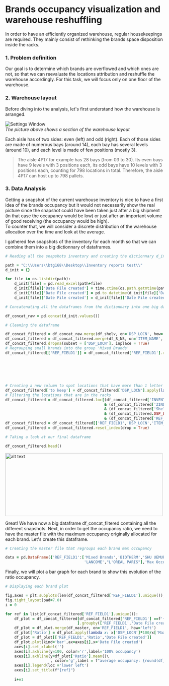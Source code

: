 # Brands occupancy visualization and warehouse reshuffling 

In order to have an efficiently organized warehouse, regular housekeepings are required. They mainly consist of rethinking the brands space disposition inside the racks.

### 1. Problem definition
Our goal is to determine which brands are overflowed and which ones are not, so that we can reevaluate the locations attribution and reshuffle the warehouse accordingly. For this task, we will focus only on one floor of the warehouse. 

### 2. Warehouse layout 
Before diving into the analysis, let's first understand how the warehouse is arranged.

![Settings Window](https://github.com/BriceChivu/Data-Warehouse-visualization/blob/master/layout%20lvl4%20screenshot.png) <br/>
*The picture above shows a section of the warehouse layout*

Each aisle has of two sides: even (left) and odd (right). Each of those sides are made of numerous bays (around 14), each bay has several levels (around 10), and each level is made of few positions (mostly 3). <br/>
>The aisle 4P17 for example has 28 bays (from 03 to 30). Its even bays have 9 levels with 3 positions each, its odd bays have 10 levels with 3 positions each, counting for 798 locations in total. Therefore, the aisle 4P17 can host up to 798 pallets.

### 3. Data Analysis
Getting a snapshot of the current warehouse inventory is nice to have a first idea of the brands occupancy but it would not necessarily show the real picture since the snapshot could have been taken just after a big shipment (in that case the occupancy would be low) or just after an important volume of good receiving (the occupancy would be high). <br/>
To counter that, we will consider a discrete distribution of the warehouse allocation over the time and look at the average.

I gathered few snapshots of the inventory for each month so that we can combine them into a big dictionnary of dataframes.

```ruby
# Reading all the snapshots inventory and creating the dictionnary d_init to store them

path = "C:\\Users\\btg168\\Desktop\\Inventory reports test\\"
d_init = {}

for file in os.listdir(path):
    d_init[file] = pd.read_excel(path+file)
    d_init[file]['Date File created'] = time.ctime(os.path.getmtime(path + file))
    d_init[file]['Date File created'] = pd.to_datetime(d_init[file]['Date File created'])
    d_init[file]['Date File created'] = d_init[file]['Date File created'].dt.date
```
```ruby
# Concatenating all the dataframes from the dictionnary into one big dataframe called df_concat_raw

df_concat_raw = pd.concat(d_init.values())
```
```ruby
# Cleaning the dataframe

df_concat_filtered = df_concat_raw.merge(df_shelv, on='DSP_LOCN', how='left')
df_concat_filtered = df_concat_filtered.merge(df_S_NS, on='ITEM_NAME', how='left' )
df_concat_filtered.dropna(subset = ['DSP_LOCN'], inplace = True)
# Regrouping small brands into the group 'Mixed Brands'
df_concat_filtered[['REF_FIELD1']] = df_concat_filtered['REF_FIELD1'].replace(to_replace =\
                                                                          ['HR','R. LAUREN','URBAN DECAY','KERASTASE',\
                                                                           'SKINCEUTICALS','Martin MARGIELA','VICHY',\
                                                                           'Atelier Cologne','VIKTOR ET ROLF',\
                                                                           'ROCHE POSAY','HOUSE 99',\
                                                                           'IMARQUES INTER-DEPARTMENT','CLARISONIC']\
                                                                          ,value = 'Mixed Brands')
# Creating a new column to spot locations that have more than 1 letter like '6STAGE0404', '4COPACKR01', or 'LT00002524'
df_concat_filtered['to keep'] = df_concat_filtered['DSP_LOCN'].apply(lambda x: False if len(x) - sum(c.isdigit() for c in x)  >1 else True)
# Filtering the locations that are in the racks
df_concat_filtered = df_concat_filtered.loc[(df_concat_filtered['INVENTORY_TYPE'] == 'U') \
                                            & (df_concat_filtered['ZINDEX'] == 1)\
                                            & (df_concat_filtered['Shelving'].isna()) & (df_concat_filtered['to keep'] == True)\
                                            & (df_concat_filtered.DSP_LOCN.str[:1] == '4')\
                                            & (df_concat_filtered['REF_FIELD1'] != "L'OREAL PARIS")]
df_concat_filtered = df_concat_filtered[['REF_FIELD1','DSP_LOCN','ITEM_NAME','SALE_GRP','Date File created']]
df_concat_filtered = df_concat_filtered.reset_index(drop = True)
```
```ruby
# Taking a look at our final dataframe

df_concat_filtered.head()
```
<img src="https://github.com/BriceChivu/Data-Warehouse-visualization/blob/master/df_concat_filtered.png" alt="alt text" width="500" height="200"> <br/>

Great! We have now a big dataframe df_concat_filtered containing all the different snapshots. Next, in order to get the occupancy ratio, we need to have the master file with the maximum occupancy originally allocated for each brand. Let's create this dataframe.

```ruby
# Creating the master file that regroups each brand max occupancy

data = pd.DataFrame({'REF_FIELD1':['Mixed Brands','BIOTHERM','SHU UEMURA','YSL','G.ARMANI','KIEHLS',\
                                   'LANCOME',"L'OREAL PARIS"],'Max Occupancy':[1540,1491,1190,2156,1652,3948,5087,4533]})
```

Finally, we will plot a bar graph for each brand to show this evolution of the ratio occupancy.

```ruby
# Displaying each brand plot

fig,axes = plt.subplots(len(df_concat_filtered['REF_FIELD1'].unique()),figsize=(12,30))
fig.tight_layout(pad=7.0)
i = 0

for ref in list(df_concat_filtered['REF_FIELD1'].unique()):
    df_plot = df_concat_filtered[df_concat_filtered['REF_FIELD1'] ==f'{ref}'\
                                ].groupby(['REF_FIELD1','Date File created'])[['DSP_LOCN']].nunique().reset_index()
    df_plot = df_plot.merge(df_master, on='REF_FIELD1', how='left')
    df_plot['Ratio'] = df_plot.apply(lambda x: x['DSP_LOCN']*100/x['Max Occupancy'], axis=1)
    df_plot = df_plot[['REF_FIELD1','Ratio','Date File created']]
    df_plot.plot(kind='bar',ax=axes[i],x='Date File created')
    axes[i].set_xlabel('')
    axes[i].axhline(y=100, color='r',label='100% occupancy')
    axes[i].axhline(y=df_plot['Ratio'].mean()\
                    , color='g',label = f"average occupancy: {round(df_plot['Ratio'].mean())} %")
    axes[i].legend(loc ='lower left')
    axes[i].set_title(f"{ref}")
    
    i+=1
```
